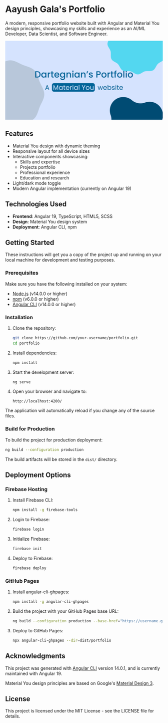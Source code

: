 # Aayush Gala's Portfolio

A modern, responsive portfolio website built with Angular and Material You design principles, showcasing my skills and experience as an AI/ML Developer, Data Scientist, and Software Engineer.

![Portfolio website banner](src/assets/img/banner.jpg?raw=true "Material You portfolio banner")

## Features

- Material You design with dynamic theming
- Responsive layout for all device sizes
- Interactive components showcasing:
  - Skills and expertise
  - Projects portfolio
  - Professional experience
  - Education and research
- Light/dark mode toggle
- Modern Angular implementation (currently on Angular 19)

## Technologies Used

- **Frontend**: Angular 19, TypeScript, HTML5, SCSS
- **Design**: Material You design system
- **Deployment**: Angular CLI, npm

## Getting Started

These instructions will get you a copy of the project up and running on your local machine for development and testing purposes.

### Prerequisites

Make sure you have the following installed on your system:

- [Node.js](https://nodejs.org/) (v14.0.0 or higher)
- [npm](https://www.npmjs.com/) (v6.0.0 or higher)
- [Angular CLI](https://angular.io/cli) (v14.0.0 or higher)

### Installation

1. Clone the repository:
   ```bash
   git clone https://github.com/your-username/portfolio.git
   cd portfolio
   ```

2. Install dependencies:
   ```bash
   npm install
   ```

3. Start the development server:
   ```bash
   ng serve
   ```

4. Open your browser and navigate to:
   ```
   http://localhost:4200/
   ```

The application will automatically reload if you change any of the source files.

### Build for Production

To build the project for production deployment:

```bash
ng build --configuration production
```

The build artifacts will be stored in the `dist/` directory.

## Deployment Options

### Firebase Hosting

1. Install Firebase CLI:
   ```bash
   npm install -g firebase-tools
   ```

2. Login to Firebase:
   ```bash
   firebase login
   ```

3. Initialize Firebase:
   ```bash
   firebase init
   ```

4. Deploy to Firebase:
   ```bash
   firebase deploy
   ```

### GitHub Pages

1. Install angular-cli-ghpages:
   ```bash
   npm install -g angular-cli-ghpages
   ```

2. Build the project with your GitHub Pages base URL:
   ```bash
   ng build --configuration production --base-href="https://username.github.io/repository-name/"
   ```

3. Deploy to GitHub Pages:
   ```bash
   npx angular-cli-ghpages --dir=dist/portfolio
   ```

## Acknowledgments

This project was generated with [Angular CLI](https://github.com/angular/angular-cli) version 14.0.1, and is currently maintained with Angular 19.

Material You design principles are based on Google's [Material Design 3](https://m3.material.io/).

## License

This project is licensed under the MIT License - see the LICENSE file for details.
